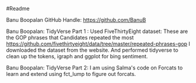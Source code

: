 #Readme

Banu Boopalan GitHub Handle: https://github.com/BanuB

Banu Boopalan: TidyVerse Part 1 :
Used FiveThirtyEight dataset: These are the GOP phrases that Candidates repeated the most
https://github.com/fivethirtyeight/data/tree/master/repeated-phrases-gop
I downloaded the dataset from the website.
And performed tidyverse to clean up the tokens, igraph and ggplot for bing sentiment.

Banu Boopalan: TidyVerse Part 2:
I am using Salma's code on Forcats to learn and extend using fct_lump to figure out forcats.
